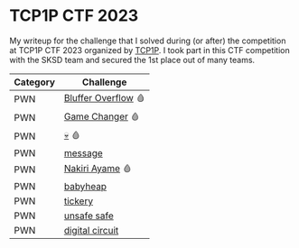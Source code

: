 # TCP1P CTF 2023
My writeup for the challenge that I solved during (or after) the competition at TCP1P CTF 2023 organized by [TCP1P](https://ctftime.org/team/187248/). I took part in this CTF competition with the SKSD team and secured the 1st place out of many teams.

| Category | Challenge |
| --- | --- |
| PWN | [Bluffer Overflow](pwn/01Bluffer_Overflow) 🩸
| PWN | [Game Changer](/pwn/02Game_Changer) 🩸
| PWN | [💀](/pwn/03Skull) 🩸
| PWN | [message](/pwn/04message)
| PWN | [Nakiri Ayame](/pwn/05Nakiri_Ayame) 🩸
| PWN | [babyheap](/pwn/06BabyHeap)
| PWN | [tickery](/pwn/07tickery)
| PWN | [unsafe safe](/pwn/08unsafe_safe)
| PWN | [digital circuit](/pwn/digital_circuit)